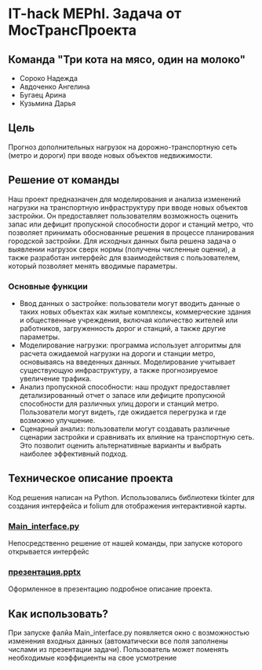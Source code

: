 # IT-hack MEPhI. Задача от МосТрансПроекта

## Команда "Три кота на мясо, один на молоко"
- Сороко Надежда
- Авдоченко Ангелина
- Бугаец Арина
- Кузьмина Дарья

## Цель
Прогноз дополнительных нагрузок на дорожно-транспортную сеть (метро и дороги) при вводе новых объектов недвижимости. 

## Решение от команды
Наш проект предназначен для моделирования и анализа изменений нагрузки на транспортную инфраструктуру при вводе новых объектов застройки. Он предоставляет пользователям возможность оценить запас или дефицит пропускной способности дорог и станций метро, что позволяет принимать обоснованные решения в процессе планирования городской застройки. 
Для исходных данных была решена задача о выявлении нагрузок сверх нормы (получены численные оценки), а также разработан интерфейс для взаимодействия с пользователем, который позволяет менять вводимые параметры.

### Основные функции
- Ввод данных о застройке: пользователи могут вводить данные о таких новых объектах как жилые комплексы, коммерческие здания и общественные учреждения, включая количество жителей или работников, загруженность дорог и станций, а также другие параметры.
- Моделирование нагрузки: программа использует алгоритмы для расчета ожидаемой нагрузки на дороги и станции метро, основываясь на введенных данных. Моделирование учитывает существующую инфраструктуру, а также прогнозируемое увеличение трафика.
- Анализ пропускной способности: наш продукт предоставляет детализированный отчет о запасе или дефиците пропускной способности для различных улиц дороги и станций метро. Пользователи могут видеть, где ожидается перегрузка и где возможно улучшение.
- Сценарный анализ: пользователи могут создавать различные сценарии застройки и сравнивать их влияние на транспортную сеть. Это позволит оценить альтернативные варианты и выбрать наиболее эффективный подход.

## Техническое описание проекта
Код решения написан на Python. Использовались библиотеки tkinter для создания интерфейса и folium для отображения интерактивной карты. 

### [Main_interface.py](/Main_interface.py)
Непосредственно решение от нашей команды, при запуске которого открывается интерфейс

### [презентация.pptx](/презентация.pptx)
Оформленное в презентацию подробное описание проекта.

## Как использовать?
При запуске фалйа Main_interface.py появляется окно с возможностью изменения входных данных (автоматически все поля заполнены числами из презентации задачи). Пользователь может поменять необходимые коэффициенты на свое усмотрение
